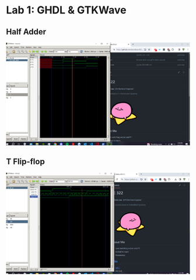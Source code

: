 # Lab 1: GHDL & GTKWave

## Half Adder

![](Screenshots/lab1_ha.png)

## T Flip-flop
![](./Resources/lab1_tff.png)
